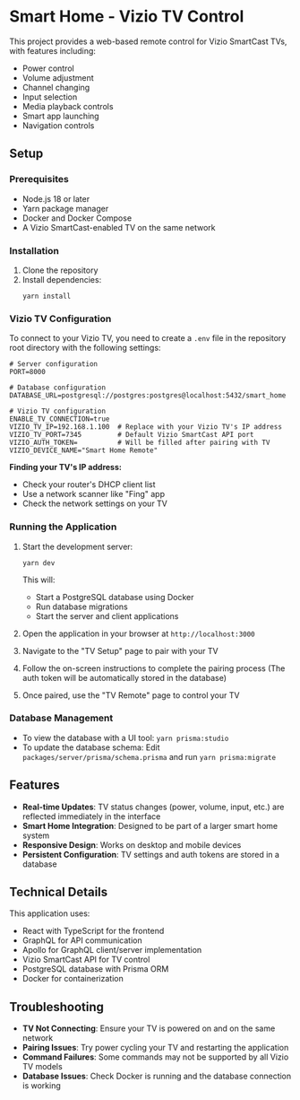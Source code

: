 # Smart Home - Vizio TV Control

This project provides a web-based remote control for Vizio SmartCast TVs, with features including:

- Power control
- Volume adjustment
- Channel changing
- Input selection
- Media playback controls
- Smart app launching
- Navigation controls

## Setup

### Prerequisites

- Node.js 18 or later
- Yarn package manager
- Docker and Docker Compose
- A Vizio SmartCast-enabled TV on the same network

### Installation

1. Clone the repository
2. Install dependencies:
   ```
   yarn install
   ```

### Vizio TV Configuration

To connect to your Vizio TV, you need to create a `.env` file in the repository root directory with the following settings:

```
# Server configuration
PORT=8000

# Database configuration
DATABASE_URL=postgresql://postgres:postgres@localhost:5432/smart_home

# Vizio TV configuration
ENABLE_TV_CONNECTION=true
VIZIO_TV_IP=192.168.1.100  # Replace with your Vizio TV's IP address
VIZIO_TV_PORT=7345         # Default Vizio SmartCast API port
VIZIO_AUTH_TOKEN=          # Will be filled after pairing with TV
VIZIO_DEVICE_NAME="Smart Home Remote"
```

**Finding your TV's IP address:**
- Check your router's DHCP client list
- Use a network scanner like "Fing" app
- Check the network settings on your TV

### Running the Application

1. Start the development server:
   ```
   yarn dev
   ```
   
   This will:
   - Start a PostgreSQL database using Docker
   - Run database migrations
   - Start the server and client applications

2. Open the application in your browser at `http://localhost:3000`

3. Navigate to the "TV Setup" page to pair with your TV

4. Follow the on-screen instructions to complete the pairing process
   (The auth token will be automatically stored in the database)

5. Once paired, use the "TV Remote" page to control your TV

### Database Management

- To view the database with a UI tool: `yarn prisma:studio`
- To update the database schema: Edit `packages/server/prisma/schema.prisma` and run `yarn prisma:migrate`

## Features

- **Real-time Updates**: TV status changes (power, volume, input, etc.) are reflected immediately in the interface
- **Smart Home Integration**: Designed to be part of a larger smart home system
- **Responsive Design**: Works on desktop and mobile devices
- **Persistent Configuration**: TV settings and auth tokens are stored in a database

## Technical Details

This application uses:

- React with TypeScript for the frontend
- GraphQL for API communication
- Apollo for GraphQL client/server implementation
- Vizio SmartCast API for TV control
- PostgreSQL database with Prisma ORM
- Docker for containerization

## Troubleshooting

- **TV Not Connecting**: Ensure your TV is powered on and on the same network
- **Pairing Issues**: Try power cycling your TV and restarting the application
- **Command Failures**: Some commands may not be supported by all Vizio TV models
- **Database Issues**: Check Docker is running and the database connection is working 